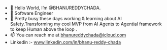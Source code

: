 - 👋 Hello World, I’m @BHANUREDDYCHADA.
- 👀 Software Engineer
- 🌱 Pretty busy these days working & learning about AI Safety.Transforming my cool MVP from AI Agents to Agential framework to keep  Human above the loop .
- 📫 You can reach me at bhanureddychada@icloud.com
- Linkedin :- www.linkedin.com/in/bhanu-reddy-chada

<!---
BHANUREDDYCHADA/BHANUREDDYCHADA is a ✨ special ✨ repository because its `README.md` (this file) appears on your GitHub profile.
You can click the Preview link to take a look at your changes.
--->
